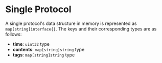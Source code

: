 # Single Protocol

A single protocol's data structure in memory is represented as `map[string]interface{}`. The keys and their corresponding types are as follows:

- **time**: `uint32` type
- **contents**: `map[string]string` type
- **tags**: `map[string]string` type
